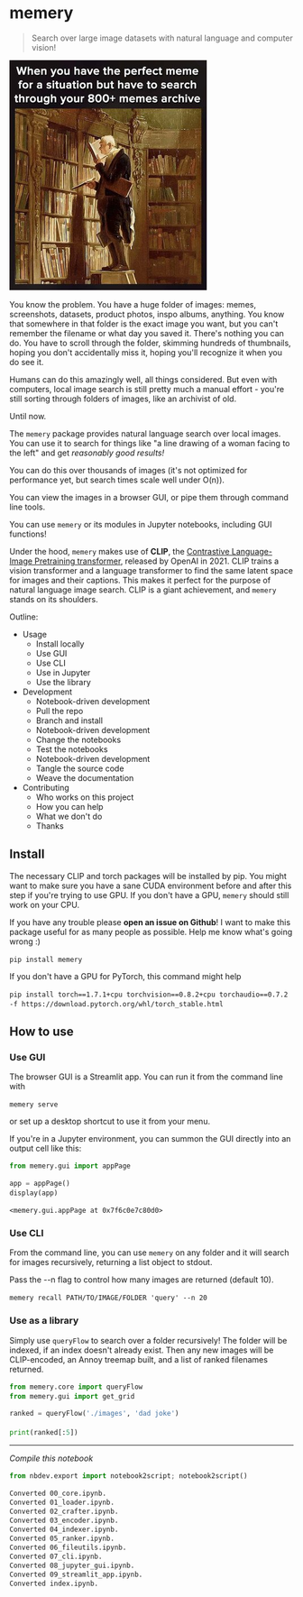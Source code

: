 # memery
> Search over large image datasets with natural language and computer vision!


![meme about having too many memes](images/E2GoeMyWEAAkcLz.jpeg)

You know the problem. You have a huge folder of images: memes, screenshots, datasets, product photos, inspo albums, anything. You know that somewhere in that folder is the exact image you want, but you can't remember the filename or what day you saved it. There's nothing you can do. You have to scroll through the folder, skimming hundreds of thumbnails, hoping you don't accidentally miss it, hoping you'll recognize it when you do see it. 

Humans can do this amazingly well, all things considered. But even with computers, local image search is still pretty much a manual effort - you're still sorting through folders of images, like an archivist of old.

Until now.

The `memery` package provides natural language search over local images. You can use it to search for things like "a line drawing of a woman facing to the left" and get _reasonably good results!_ 

You can do this over thousands of images (it's not optimized for performance yet, but search times scale well under O(n)). 

You can view the images in a browser GUI, or pipe them through command line tools. 

You can use `memery` or its modules in Jupyter notebooks, including GUI functions! 

Under the hood, `memery` makes use of **CLIP**, the [Contrastive Language-Image Pretraining transformer](https://github.com/openai/CLIP), released by OpenAI in 2021. CLIP trains a vision transformer and a language transformer to find the same latent space for images and their captions. This makes it perfect for the purpose of natural language image search. CLIP is a giant achievement, and `memery` stands on its shoulders.

Outline:
- Usage
  - Install locally
  - Use GUI
  - Use CLI
  - Use in Jupyter
  - Use the library
- Development
  - Notebook-driven development
  - Pull the repo
  - Branch and install
  - Notebook-driven development
  - Change the notebooks
  - Test the notebooks
  - Notebook-driven development
  - Tangle the source code
  - Weave the documentation
- Contributing
  - Who works on this project
  - How you can help
  - What we don't do
  - Thanks

## Install

The necessary CLIP and torch packages will be installed by pip. You might want to make sure you have a sane CUDA environment before and after this step if you're trying to use GPU. If you don't have a GPU, `memery` should still work on your CPU. 

If you have any trouble please **open an issue on Github**! I want to make this package useful for as many people as possible. Help me know what's going wrong :)

`pip install memery`

If you don't have a GPU for PyTorch, this command might help
    
`pip install torch==1.7.1+cpu torchvision==0.8.2+cpu torchaudio==0.7.2 -f https://download.pytorch.org/whl/torch_stable.html`


## How to use

### Use GUI

The browser GUI is a Streamlit app. You can run it from the command line with 

`memery serve`

or set up a desktop shortcut to use it from your menu.

If you're in a Jupyter environment, you can summon the GUI directly into an output cell like this:


```python
from memery.gui import appPage

```

```python
app = appPage()
display(app)
```


    <memery.gui.appPage at 0x7f6c0e7c80d0>


### Use CLI

From the command line, you can use `memery` on any folder and it will search for images recursively, returning a list object to stdout.

Pass the --n flag to control how many images are returned (default 10).

`memery recall PATH/TO/IMAGE/FOLDER 'query' --n 20
`

### Use as a library

Simply use `queryFlow` to search over a folder recursively! The folder will be indexed, if an index doesn't already exist. Then any new images will be CLIP-encoded, an Annoy treemap built, and a list of ranked filenames returned.

```python
from memery.core import queryFlow
from memery.gui import get_grid
```

```python
ranked = queryFlow('./images', 'dad joke')

print(ranked[:5])
```

---

*Compile this notebook*

```python
from nbdev.export import notebook2script; notebook2script()

```

    Converted 00_core.ipynb.
    Converted 01_loader.ipynb.
    Converted 02_crafter.ipynb.
    Converted 03_encoder.ipynb.
    Converted 04_indexer.ipynb.
    Converted 05_ranker.ipynb.
    Converted 06_fileutils.ipynb.
    Converted 07_cli.ipynb.
    Converted 08_jupyter_gui.ipynb.
    Converted 09_streamlit_app.ipynb.
    Converted index.ipynb.


